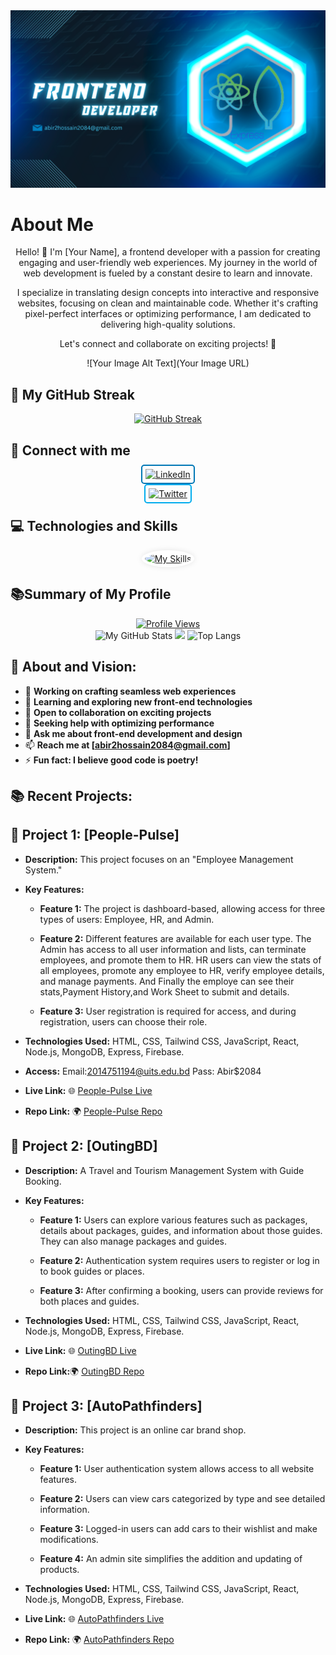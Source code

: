 
<!-- Banner -->
<div align="center">
  <img src="https://github.com/Abirhossain2084/Abirhossain2084/blob/main/images/abir_git_cover%20(1).png?raw=true" alt="Web Developer">
</div>

# About Me

<div align="center">
  Hello! 👋 I'm [Your Name], a frontend developer with a passion for creating engaging and user-friendly web experiences. My journey in the world of web development is fueled by a constant desire to learn and innovate.

  I specialize in translating design concepts into interactive and responsive websites, focusing on clean and maintainable code. Whether it's crafting pixel-perfect interfaces or optimizing performance, I am dedicated to delivering high-quality solutions.

  Let's connect and collaborate on exciting projects! 🚀

  ![Your Image Alt Text](Your Image URL)
</div>



<!-- Streak -->
## 🚀 My GitHub Streak

<div align="center">
  <a href="https://git.io/streak-stats">
    <img src="https://github-readme-streak-stats.herokuapp.com?user=Abirhossain2084&theme=windows-dark&card_width=500" alt="GitHub Streak" />
  </a>
</div>

<!-- Social Media Connect Buttons -->
## 🤝 Connect with me


<div align="center">
  <a href="https://www.linkedin.com/in/md-abir-hossain-212051275/"
     style="border: 2px solid rgb(0, 119, 181); border-radius: 5px; padding: 5px;">
    <img src="https://img.shields.io/badge/-LinkedIn-blue?style=flat&logo=LinkedIn&logoColor=white" alt="LinkedIn" />
  </a>

  <a href="https://twitter.com/ABIR2084"
     style="border: 2px solid rgb(0, 172, 237); border-radius: 5px; padding: 5px;">
    <img src="https://img.shields.io/badge/-Twitter-blue?style=flat&logo=Twitter&logoColor=white" alt="Twitter" />
  </a>
</div>



<!-- Technologies Icons -->
## 💻 Technologies and Skills

<div align="center">
  <a href="https://skillicons.dev/icons?i=html,css,js,tailwind,mongodb,mysql,nodejs,express,react,vite,firebase,materialui,wordpress,figma">
    <img src="https://skillicons.dev/icons?i=html,css,js,tailwind,mongodb,mysql,nodejs,express,react,vite,firebase,materialui,wordpress,figma" alt="My Skills" style="border-radius: 50%; padding: 5px; background-color: #fff; box-shadow: 0 0 10px rgba(0, 0, 0, 0.1);">
  </a>
</div>



<!-- Summary of card -->

##  📚Summary of My Profile

<div align="center">
<!-- Profile View Button -->
<div align="center">
<a href="https://github.com/Abirhossain2084">
    <img src="https://komarev.com/ghpvc/?username=Abirhossain2084" alt="Profile Views" />
  </a>
</div>


<img src="http://github-profile-summary-cards.vercel.app/api/cards/stats?username=Abirhossain2084&theme=2077" alt="My GitHub Stats">


<img src="http://github-profile-summary-cards.vercel.app/api/cards/profile-details?username=Abirhossain2084&theme=2077" width="900"/>


 <img src="https://github-readme-stats.vercel.app/api/top-langs?username=Abirhossain2084&theme=merko&show_icons=true&locale=en&layout=compact" width="400" alt="Top Langs">

</div>


<!-- Vision -->
## 👋 About and Vision:

- 🔭 **Working on crafting seamless web experiences**
- 🌱 **Learning and exploring new front-end technologies**
- 👯 **Open to collaboration on exciting projects**
- 🤔 **Seeking help with optimizing performance**
- 💬 **Ask me about front-end development and design**
- 📫 **Reach me at [abir2hossain2084@gmail.com]**
- ⚡ **Fun fact: I believe good code is poetry!**

## 📚 Recent Projects:


<!-- Project 1 -->
## 🚀 Project 1: [People-Pulse]

- **Description:** This project focuses on an "Employee Management System."

- **Key Features:**
  - **Feature 1:** The project is dashboard-based, allowing access for three types of users: Employee, HR, and Admin.

  - **Feature 2:** Different features are available for each user type. The Admin has access to all user information and lists, can terminate employees, and promote them to HR. HR users can view the stats of all employees, promote any employee to HR, verify employee details, and manage payments. And Finally the employe can see their stats,Payment History,and Work Sheet to submit and details.

  - **Feature 3:** User registration is required for access, and during registration, users can choose their role.

- **Technologies Used:** HTML, CSS, Tailwind CSS, JavaScript, React, Node.js, MongoDB, Express, Firebase.


- **Access:** Email:2014751194@uits.edu.bd
              Pass: Abir$2084

- **Live Link:** 🌐 [People-Pulse Live](https://people-pulse-63cf6.web.app/)

- **Repo Link:** 🌍 [People-Pulse Repo](https://github.com/Abirhossain2084/People-Pulse-Client)




<!-- Project 2 -->
## 🚀 Project 2: [OutingBD]

- **Description:** A Travel and Tourism Management System with Guide Booking.

- **Key Features:**
  - **Feature 1:** Users can explore various features such as packages, details about packages, guides, and information about those guides. They can also manage packages and guides.

  - **Feature 2:** Authentication system requires users to register or log in to book guides or places.

  - **Feature 3:** After confirming a booking, users can provide reviews for both places and guides.

- **Technologies Used:** HTML, CSS, Tailwind CSS, JavaScript, React, Node.js, MongoDB, Express, Firebase.

- **Live Link:** 🌐 [OutingBD Live](https://outingbd-e0644.web.app/)

- **Repo Link:**🌍 [OutingBD Repo](https://github.com/Abirhossain2084/Outing-bd)




<!-- Project 3 -->
## 🚀 Project 3: [AutoPathfinders]

- **Description:** This project is an online car brand shop.

- **Key Features:**
  - **Feature 1:** User authentication system allows access to all website features.

  - **Feature 2:** Users can view cars categorized by type and see detailed information.

  - **Feature 3:** Logged-in users can add cars to their wishlist and make modifications.

  - **Feature 4:** An admin site simplifies the addition and updating of products.

- **Technologies Used:** HTML, CSS, Tailwind CSS, JavaScript, React, Node.js, MongoDB, Express, Firebase.

- **Live Link:** 🌐 [AutoPathfinders Live](https://autopathfinders.web.app/)

- **Repo Link:** 🌍 [AutoPathfinders Repo](https://github.com/Abirhossain2084/AutoPathfinders-Client)

